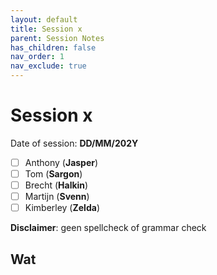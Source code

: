 ```yaml
---
layout: default
title: Session x
parent: Session Notes
has_children: false
nav_order: 1
nav_exclude: true
---
```

# Session x
Date of session: **DD/MM/202Y**

- [ ] Anthony (**Jasper**)
- [ ] Tom (**Sargon**)
- [ ] Brecht (**Halkin**)
- [ ] Martijn (**Svenn**)
- [ ] Kimberley (**Zelda**)

**Disclaimer**: geen spellcheck of grammar check
## Wat
